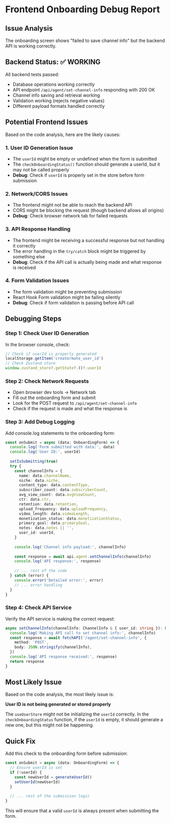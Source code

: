 # Frontend Onboarding Debug Report

## Issue Analysis

The onboarding screen shows "failed to save channel info" but the backend API is working correctly.

## Backend Status: ✅ WORKING

All backend tests passed:
- Database operations working correctly
- API endpoint `/api/agent/set-channel-info` responding with 200 OK
- Channel info saving and retrieval working
- Validation working (rejects negative values)
- Different payload formats handled correctly

## Potential Frontend Issues

Based on the code analysis, here are the likely causes:

### 1. **User ID Generation Issue**
- The `userId` might be empty or undefined when the form is submitted
- The `checkOnboardingStatus()` function should generate a userId, but it may not be called properly
- **Debug**: Check if `userId` is properly set in the store before form submission

### 2. **Network/CORS Issues**
- The frontend might not be able to reach the backend API
- CORS might be blocking the request (though backend allows all origins)
- **Debug**: Check browser network tab for failed requests

### 3. **API Response Handling**
- The frontend might be receiving a successful response but not handling it correctly
- The error handling in the `try/catch` block might be triggered by something else
- **Debug**: Check if the API call is actually being made and what response is received

### 4. **Form Validation Issues**
- The form validation might be preventing submission
- React Hook Form validation might be failing silently
- **Debug**: Check if form validation is passing before API call

## Debugging Steps

### Step 1: Check User ID Generation
In the browser console, check:
```javascript
// Check if userId is properly generated
localStorage.getItem('creatormate_user_id')
// Check Zustand store
window.zustand_store?.getState?.()?.userId
```

### Step 2: Check Network Requests
- Open browser dev tools → Network tab
- Fill out the onboarding form and submit
- Look for the POST request to `/api/agent/set-channel-info`
- Check if the request is made and what the response is

### Step 3: Add Debug Logging
Add console.log statements to the onboarding form:

```typescript
const onSubmit = async (data: OnboardingForm) => {
  console.log('Form submitted with data:', data)
  console.log('User ID:', userId)
  
  setIsSubmitting(true)
  try {
    const channelInfo = {
      name: data.channelName,
      niche: data.niche,
      content_type: data.contentType,
      subscriber_count: data.subscriberCount,
      avg_view_count: data.avgViewCount,
      ctr: data.ctr,
      retention: data.retention,
      upload_frequency: data.uploadFrequency,
      video_length: data.videoLength,
      monetization_status: data.monetizationStatus,
      primary_goal: data.primaryGoal,
      notes: data.notes || '',
      user_id: userId,
    }
    
    console.log('Channel info payload:', channelInfo)
    
    const response = await api.agent.setChannelInfo(channelInfo)
    console.log('API response:', response)
    
    // ... rest of the code
  } catch (error) {
    console.error('Detailed error:', error)
    // ... error handling
  }
}
```

### Step 4: Check API Service
Verify the API service is making the correct request:

```typescript
async setChannelInfo(channelInfo: ChannelInfo & { user_id: string }): Promise<{ status: string; message: string }> {
  console.log('Making API call to set channel info:', channelInfo)
  const response = await fetchAPI('/agent/set-channel-info', {
    method: 'POST',
    body: JSON.stringify(channelInfo),
  })
  console.log('API response received:', response)
  return response
}
```

## Most Likely Issue

Based on the code analysis, the most likely issue is:

**User ID is not being generated or stored properly**

The `useUserStore` might not be initializing the `userId` correctly. In the `checkOnboardingStatus` function, if the `userId` is empty, it should generate a new one, but this might not be happening.

## Quick Fix

Add this check to the onboarding form before submission:

```typescript
const onSubmit = async (data: OnboardingForm) => {
  // Ensure userId is set
  if (!userId) {
    const newUserId = generateUserId()
    setUserId(newUserId)
  }
  
  // ... rest of the submission logic
}
```

This will ensure that a valid `userId` is always present when submitting the form.
